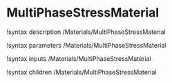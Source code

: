 <!-- MOOSE Documentation Stub: Remove this when content is added. -->

# MultiPhaseStressMaterial

!syntax description /Materials/MultiPhaseStressMaterial

!syntax parameters /Materials/MultiPhaseStressMaterial

!syntax inputs /Materials/MultiPhaseStressMaterial

!syntax children /Materials/MultiPhaseStressMaterial
